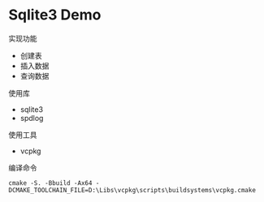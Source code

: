 # Sqlite3 Demo

实现功能

* 创建表
* 插入数据
* 查询数据

使用库

* sqlite3
* spdlog

使用工具

* vcpkg

编译命令

```
cmake -S. -Bbuild -Ax64 -DCMAKE_TOOLCHAIN_FILE=D:\Libs\vcpkg\scripts\buildsystems\vcpkg.cmake
```